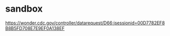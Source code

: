 # sandbox
https://wonder.cdc.gov/controller/datarequest/D66;jsessionid=00D7782EF8B8B5FD708E7E9EF0A138EF
